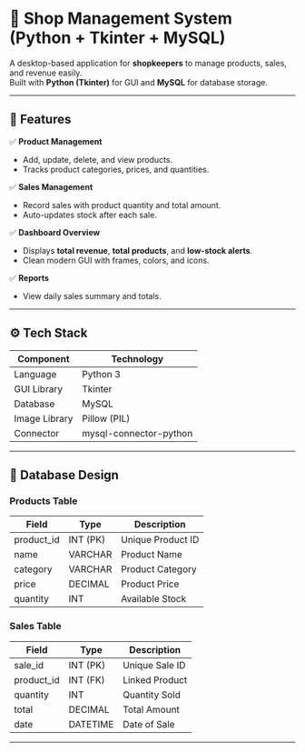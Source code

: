 # 🏪 Shop Management System (Python + Tkinter + MySQL)

A desktop-based application for **shopkeepers** to manage products, sales, and revenue easily.  
Built with **Python (Tkinter)** for GUI and **MySQL** for database storage.

---

## 🌟 Features

✅ **Product Management**
- Add, update, delete, and view products.  
- Tracks product categories, prices, and quantities.  

✅ **Sales Management**
- Record sales with product quantity and total amount.  
- Auto-updates stock after each sale.  

✅ **Dashboard Overview**
- Displays **total revenue**, **total products**, and **low-stock alerts**.  
- Clean modern GUI with frames, colors, and icons.  

✅ **Reports**
- View daily sales summary and totals.  

---

## ⚙️ Tech Stack

| Component | Technology |
|------------|-------------|
| Language | Python 3 |
| GUI Library | Tkinter |
| Database | MySQL |
| Image Library | Pillow (PIL) |
| Connector | mysql-connector-python |

---

## 🧱 Database Design

### **Products Table**
| Field | Type | Description |
|--------|------|-------------|
| product_id | INT (PK) | Unique Product ID |
| name | VARCHAR | Product Name |
| category | VARCHAR | Product Category |
| price | DECIMAL | Product Price |
| quantity | INT | Available Stock |

### **Sales Table**
| Field | Type | Description |
|--------|------|-------------|
| sale_id | INT (PK) | Unique Sale ID |
| product_id | INT (FK) | Linked Product |
| quantity | INT | Quantity Sold |
| total | DECIMAL | Total Amount |
| date | DATETIME | Date of Sale |

---


